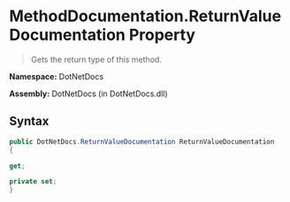 # MethodDocumentation.ReturnValueDocumentation Property
> Gets the return type of this method.

**Namespace:** DotNetDocs

**Assembly:** DotNetDocs (in DotNetDocs.dll)
## Syntax
```csharp
public DotNetDocs.ReturnValueDocumentation ReturnValueDocumentation
{

get;

private set;
}
```
